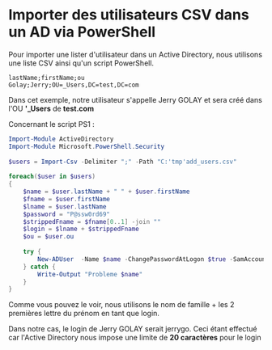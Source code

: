 # Importer des utilisateurs CSV dans un AD via PowerShell 
 
Pour importer une lister d'utilisateur dans un Active Directory, nous 
utilisons une liste CSV ainsi qu'un script PowerShell. 
 
``` csv 
lastName;firstName;ou 
Golay;Jerry;OU=_Users,DC=test,DC=com 
``` 
 
Dans cet exemple, notre utilisateur s'appelle Jerry GOLAY et sera créé 
dans l'OU **'_Users** de **test.com** 
 
Concernant le script PS1 : 
 
``` powershell 
Import-Module ActiveDirectory 
Import-Module Microsoft.PowerShell.Security 
 
$users = Import-Csv -Delimiter ";" -Path "C:'tmp'add_users.csv" 
 
foreach($user in $users) 
{ 
    $name = $user.lastName + " " + $user.firstName 
    $fname = $user.firstName 
    $lname = $user.lastName 
    $password = "P@ssw0rd69" 
    $strippedFname = $fname[0..1] -join "" 
    $login = $lname + $strippedFname 
    $ou = $user.ou 
   
    try { 
        New-ADUser  -Name $name -ChangePasswordAtLogon $true -SamAccountName $login.ToLower() -UserPrincipalName $login.ToLower() -DisplayName "$name" -GivenName $fname -Surname $lname -AccountPassword (ConvertTo-SecureString $password -AsPlainText -Force) -Path $ou -Enabled $true 
    } catch { 
        Write-Output "Probleme $name" 
    } 
} 
``` 
 
Comme vous pouvez le voir, nous utilisons le nom de famille + les 2 
premières lettre du prénom en tant que login. 
 
Dans notre cas, le login de Jerry GOLAY serait jerrygo. Ceci étant 
effectué car l'Active Directory nous impose une limite de **20 
caractères** pour le login 
